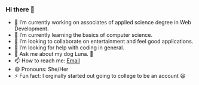 ### Hi there 👋

- 🔭 I’m currently working on associates of applied science degree in Web Development.
- 🌱 I’m currently learning the basics of computer science.
- 👯 I’m looking to collaborate on entertainment and feel good applications.
- 🤔 I’m looking for help with coding in general.
- 💬 Ask me about my dog Luna. 🐶
- 📫 How to reach me: [Email](mailto:ramirez-angie@outlook.com)
- 😄 Pronouns: She/Her
- ⚡ Fun fact: I orginally started out going to college to be an account 😆

